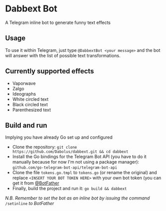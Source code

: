 # Dabbext Bot
A Telegram inline bot to generate funny text effects

## Usage
To use it within Telegram, just type ```@DabbextBot <your message>``` and the bot will answer with the list of possible text transformations.

## Currently supported effects
- Vaporwave
- Zalgo
- Ideographs
- White circled text
- Black circled text
- Parenthesized text

## Build and run
Implying you have already Go set up and configured

- Clone the repository: ```git clone https://github.com/Dabolus/dabbext.git && cd dabbext```
- Install the Go bindings for the Telegram Bot API (you have to do it manually because for now I'm not using a package manager): ```github.com/go-telegram-bot-api/telegram-bot-api```
- Clone the file ```tokens.go.tmpl``` to ```tokens.go``` (or rename the original) and replace ```<INSERT YOUR BOT TOKEN HERE>``` with your own bot token (you can get it from [@BotFather](https://t.me/BotFather)
- Finally, build the project and run it: ```go build && dabbext```

_N.B. Remember to set the bot as an inline bot by issuing the command_ ```/setinline``` _to BotFather_